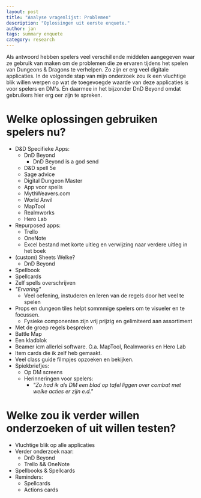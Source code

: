 ```yaml
---
layout: post
title: "Analyse vragenlijst: Problemen"
description: "Oplossingen uit eerste enquete."
author: jan
tags: summary enquete
category: research
---
```


Als antwoord hebben spelers veel verschillende middelen aangegeven waar ze gebruik van maken om de problemen die ze ervaren tijdens het spelen van Dungeons & Dragons te verhelpen. Zo zijn er erg veel digitale applicaties. In de volgende stap van mijn onderzoek zou ik een vluchtige blik willen werpen op wat de toegevoegde waarde van deze applicaties is voor spelers en DM's. Én daarmee in het bijzonder DnD Beyond omdat gebruikers hier erg oer zijn te spreken.

# Welke oplossingen gebruiken spelers nu?

- D&D Specifieke Apps:
	- DnD Beyond
		- DnD Beyond is a god send
	- D&D spell 5e
	- Sage advice
	- Digital Dungeon Master
	- App voor spells
	- MythWeavers.com
		<!-- - Character sheets?  -->
	- World Anvil
	- MapTool
	- Realmworks
	- Hero Lab
- Repurposed apps:
	- Trello
	- OneNote
	- Excel bestand met korte uitleg en verwijzing naar verdere uitleg in het boek
- (custom) Sheets
	Welke?
	- DnD Beyond
- Spellbook
- Spellcards
- Zelf spells overschrijven
- _"Ervaring"_
	- Veel oefening, instuderen en leren van de regels door het veel te spelen
- Props en dungeon tiles helpt sommmige spelers om te visueler en te focussen.
	- Fysieke componenten zijn vrij prijzig en gelimiteerd aan assortiment
- Met de groep regels bespreken
- Battle Map
- Een kladblok
- Beamer icm allerlei software. O.a. MapTool, Realmworks en Hero Lab
- Item cards die ik zelf heb gemaakt.
- Veel class guide filmpjes opzoeken en bekijken.
- Spiekbriefjes:
	- Op DM screens
	- Herinneringen voor spelers:
		- *"Zo had ik als DM een blad op tafel liggen over combat met welke acties er zijn e.d."*

# Welke zou ik verder willen onderzoeken of uit willen testen?
 - Vluchtige blik op alle applicaties
 - Verder onderzoek naar: 
 	- DnD Beyond
 	- Trello && OneNote
 - Spellbooks & Spellcards
 - Reminders:
 	- Spellcards
 	- Actions cards